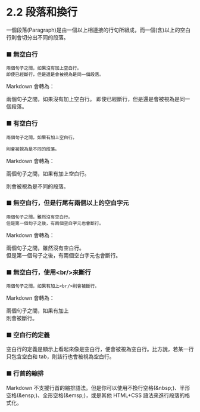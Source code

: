 # 2.2 段落和換行

一個段落(Paragraph)是由一個以上相連接的行句所組成，而一個(含)以上的空白行則會切分出不同的段落。

### ■ 無空白行

```
兩個句子之間，如果沒有加上空白行。
即使已經斷行，但是還是會被視為是同一個段落。
```

Markdown 會轉為：

兩個句子之間，如果沒有加上空白行。
即使已經斷行，但是還是會被視為是同一個段落。

### ■ 有空白行

```
兩個句子之間，如果有加上空白行。

則會被視為是不同的段落。
```

Markdown 會轉為：

兩個句子之間，如果有加上空白行。

則會被視為是不同的段落。

### ■ 無空白行，但是行尾有兩個以上的空白字元

```
兩個句子之間，雖然沒有空白行。  
但是第一個句子之後，有兩個空白字元也會斷行。
```

Markdown 會轉為：

兩個句子之間，雖然沒有空白行。  
但是第一個句子之後，有兩個空白字元也會斷行。

### ■ 無空白行，使用\<br/>來斷行

```
兩個句子之間，如果有加上<br/>則會被斷行。
```

Markdown 會轉為：

兩個句子之間，如果有加上<br/>則會被斷行。

### ■ 空白行的定義
空白行的定義是顯示上看起來像是空白行，便會被視為空白行。比方說，若某一行只包含空白和 tab，則該行也會被視為空白行。

### ■ 行首的縮排
Markdown 不支援行首的縮排語法。但是你可以使用不換行空格(\&nbsp;)、半形空格(\&ensp;)、全形空格(\&emsp;)，或是其他 HTML+CSS 語法來進行段落的格式化。 
